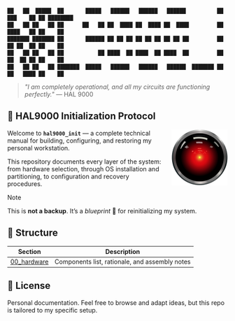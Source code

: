 ```
██   ██  █████  ██       █████   ██████   ██████   ██████          ██ ███    ██ ██ ████████ 
██   ██ ██   ██ ██      ██   ██ ██  ████ ██  ████ ██  ████         ██ ████   ██ ██    ██    
███████ ███████ ██       ██████ ██ ██ ██ ██ ██ ██ ██ ██ ██         ██ ██ ██  ██ ██    ██    
██   ██ ██   ██ ██           ██ ████  ██ ████  ██ ████  ██         ██ ██  ██ ██ ██    ██    
██   ██ ██   ██ ███████  █████   ██████   ██████   ██████  ███████ ██ ██   ████ ██    ██    
```

>_"I am completely operational, and all my circuits are functioning perfectly."_
> — HAL 9000

## 🧠 HAL9000 Initialization Protocol

<img src="hal9000.svg" alt="HAL 9000" width="180" align="right" style="margin-left: 15px; width: 128px; height:128px">

Welcome to **`hal9000_init`** — a complete technical manual for building, configuring, and restoring my personal workstation.

This repository documents every layer of the system:
from hardware selection, through OS installation and partitioning, to configuration and recovery procedures.

> [!NOTE]
> This is **not a backup**. It’s a _blueprint_ 📐 for reinitializing my system.

## 🧱 Structure

| Section                                  | Description                                    |
|------------------------------------------|------------------------------------------------|
| [00_hardware](00_hardware/components.md) | Components list, rationale, and assembly notes |

## 📜 License

Personal documentation. 
Feel free to browse and adapt ideas, but this repo is tailored to my specific setup.
